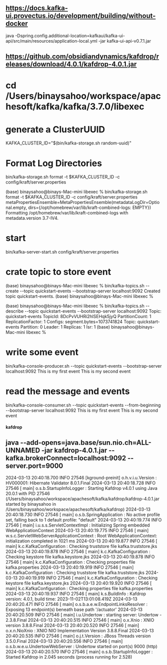 ## https://docs.kafka-ui.provectus.io/development/building/without-docker

java -Dspring.config.additional-location=kafkaui/kafka-ui-api/src/main/resources/application-local.yml -jar kafka-ui-api-v0.7.1.jar 


## https://github.com/obsidiandynamics/kafdrop/releases/download/4.0.1/kafdrop-4.0.1.jar


# cd  /Users/binaysahoo/workspace/apachesoft/kafka/kafka/3.7.0/libexec


# generate a ClusterUUID
KAFKA_CLUSTER_ID="$(bin/kafka-storage.sh random-uuid)"


# Format Log Directories

bin/kafka-storage.sh format -t $KAFKA_CLUSTER_ID -c config/kraft/server.properties


(base) binaysahoo@binays-Mac-mini libexec % bin/kafka-storage.sh format -t $KAFKA_CLUSTER_ID -c config/kraft/server.properties
metaPropertiesEnsemble=MetaPropertiesEnsemble(metadataLogDir=Optional.empty, dirs={/opt/homebrew/var/lib/kraft-combined-logs: EMPTY})
Formatting /opt/homebrew/var/lib/kraft-combined-logs with metadata.version 3.7-IV4.


# start
bin/kafka-server-start.sh config/kraft/server.properties


# crate topic to store event
(base) binaysahoo@binays-Mac-mini libexec % bin/kafka-topics.sh --create --topic quickstart-events --bootstrap-server localhost:9092
Created topic quickstart-events.
(base) binaysahoo@binays-Mac-mini libexec % 


(base) binaysahoo@binays-Mac-mini libexec % bin/kafka-topics.sh --describe --topic quickstart-events --bootstrap-server localhost:9092
Topic: quickstart-events	TopicId: 8DcPvVUHRi2hlSEHqk5jyQ	PartitionCount: 1	ReplicationFactor: 1	Configs: segment.bytes=1073741824
	Topic: quickstart-events	Partition: 0	Leader: 1	Replicas: 1	Isr: 1
(base) binaysahoo@binays-Mac-mini libexec % 


# write some event 
bin/kafka-console-producer.sh --topic quickstart-events --bootstrap-server localhost:9092
This is my first event
This is my second event

# read the message and events
bin/kafka-console-consumer.sh --topic quickstart-events --from-beginning --bootstrap-server localhost:9092
This is my first event
This is my second event


#### kafdrop

## java --add-opens=java.base/sun.nio.ch=ALL-UNNAMED -jar kafdrop-4.0.1.jar --kafka.brokerConnect=localhost:9092 --server.port=9000

2024-03-13 20:40:18.700  INFO 27546 [kground-preinit] o.h.v.i.u.Version                        : HV000001: Hibernate Validator 8.0.1.Final
2024-03-13 20:40:18.728  INFO 27546 [           main] o.s.b.StartupInfoLogger                  : Starting Kafdrop v4.0.1 using Java 20.0.1 with PID 27546 (/Users/binaysahoo/workspace/apachesoft/kafka/kafdrop/kafdrop-4.0.1.jar started by binaysahoo in /Users/binaysahoo/workspace/apachesoft/kafka/kafdrop)
2024-03-13 20:40:18.730  INFO 27546 [           main] o.s.b.SpringApplication                  : No active profile set, falling back to 1 default profile: "default"
2024-03-13 20:40:19.774  INFO 27546 [           main] i.u.s.s.ServletContextImpl               : Initializing Spring embedded WebApplicationContext
2024-03-13 20:40:19.775  INFO 27546 [           main] w.s.c.ServletWebServerApplicationContext : Root WebApplicationContext: initialization completed in 1021 ms
2024-03-13 20:40:19.877  INFO 27546 [           main] k.c.KafkaConfiguration                   : Checking truststore file kafka.truststore.jks
2024-03-13 20:40:19.878  INFO 27546 [           main] k.c.KafkaConfiguration                   : Checking keystore file kafka.keystore.jks
2024-03-13 20:40:19.878  INFO 27546 [           main] k.c.KafkaConfiguration                   : Checking properties file kafka.properties
2024-03-13 20:40:19.919  INFO 27546 [           main] k.c.KafkaConfiguration                   : Checking truststore file kafka.truststore.jks
2024-03-13 20:40:19.919  INFO 27546 [           main] k.c.KafkaConfiguration                   : Checking keystore file kafka.keystore.jks
2024-03-13 20:40:19.920  INFO 27546 [           main] k.c.KafkaConfiguration                   : Checking properties file kafka.properties
2024-03-13 20:40:19.937  INFO 27546 [           main] k.s.BuildInfo                            : Kafdrop version: 4.0.1, build time: 2023-11-02T13:01:08.419Z
2024-03-13 20:40:20.471  INFO 27546 [           main] o.s.b.a.e.w.EndpointLinksResolver        : Exposing 13 endpoint(s) beneath base path '/actuator'
2024-03-13 20:40:20.509  INFO 27546 [           main] i.u.Undertow                             : starting server: Undertow - 2.3.8.Final
2024-03-13 20:40:20.515  INFO 27546 [           main] o.x.Xnio                                 : XNIO version 3.8.8.Final
2024-03-13 20:40:20.520  INFO 27546 [           main] o.x.n.NioXnio                            : XNIO NIO Implementation Version 3.8.8.Final
2024-03-13 20:40:20.535  INFO 27546 [           main] o.j.t.Version                            : JBoss Threads version 3.5.0.Final
2024-03-13 20:40:20.556  INFO 27546 [           main] o.s.b.w.e.u.UndertowWebServer            : Undertow started on port(s) 9000 (http)
2024-03-13 20:40:20.570  INFO 27546 [           main] o.s.b.StartupInfoLogger                  : Started Kafdrop in 2.045 seconds (process running for 2.528)



